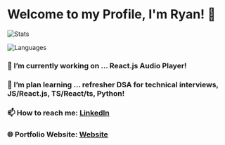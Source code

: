 # Welcome to my Profile, I'm Ryan! 👋

![Stats](https://github-readme-stats.vercel.app/api?username=RyanTren&show_icons=true&theme=dracula)

![Languages](https://github-readme-stats.vercel.app/api/top-langs/?username=RyanTren&theme=dracula)

### 🔭 I’m currently working on ... React.js Audio Player!
### 🌱 I’m plan learning ... refresher DSA for technical interviews, JS/React.js, TS/React/ts, Python!
### 📫 How to reach me: [LinkedIn](https://www.linkedin.com/in/ryantren/)
### 🌐 Portfolio Website: [Website](https://ryantren.github.io/protfolio-website/)
